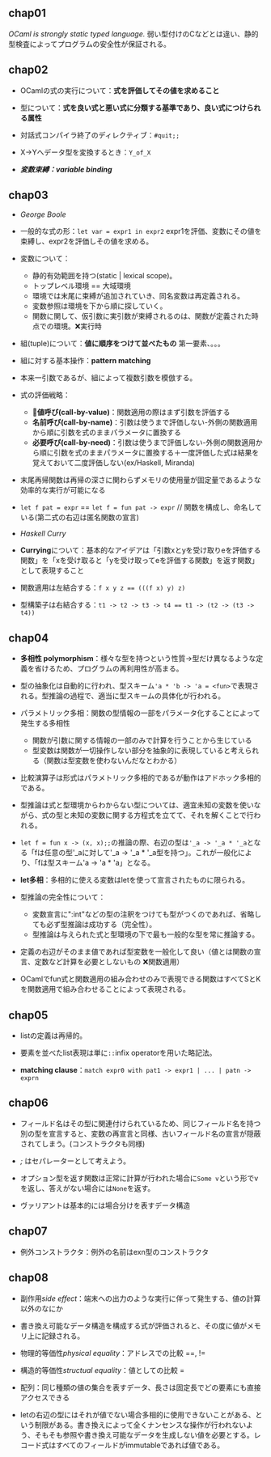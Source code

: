 ## chap01

*OCaml is strongly static typed language.*
弱い型付けのCなどとは違い、静的型検査によってプログラムの安全性が保証される。

## chap02

- OCamlの式の実行について：**式を評価してその値を求めること**

- 型について：**式を良い式と悪い式に分類する基準であり、良い式につけられる属性**

- 対話式コンパイラ終了のディレクティブ：`#quit;;`

- X→Yへデータ型を変換するとき：`Y_of_X`

- ***変数束縛：variable binding***

## chap03

- *George Boole*

- 一般的な式の形：`let var = expr1 in expr2` expr1を評価、変数にその値を束縛し、expr2を評価しその値を求める。

- 変数について：
  - 静的有効範囲を持つ(static | lexical scope)。
  - トップレベル環境 == 大域環境
  - 環境では末尾に束縛が追加されていき、同名変数は再定義される。
  - 変数参照は環境を下から順に探していく。
  - 関数に関して、仮引数に実引数が束縛されるのは、関数が定義された時点での環境。❌実行時

- 組(tuple)について：**値に順序をつけて並べたもの** 第一要素、。。。

- 組に対する基本操作：**pattern matching**

- 本来一引数であるが、組によって複数引数を模倣する。

- 式の評価戦略：
  - 🔮**値呼び(call-by-value)**：関数適用の際はまず引数を評価する
  - **名前呼び(call-by-name)**：引数は使うまで評価しない-外側の関数適用から順に引数を式のままパラメータに置換する
  - **必要呼び(call-by-need)**：引数は使うまで評価しない-外側の関数適用から順に引数を式のままパラメータに置換する＋一度評価した式は結果を覚えておいて二度評価しない(ex/Haskell, Miranda)

- 末尾再帰関数は再帰の深さに関わらずメモリの使用量が固定量であるような効率的な実行が可能になる

- `let f pat = expr` == `let f = fun pat -> expr` // 関数を構成し、命名している(第二式の右辺は匿名関数の宣言)

- *Haskell Curry*

- **Currying**について：基本的なアイデアは「引数xとyを受け取りeを評価する関数」を「xを受け取ると「yを受け取ってeを評価する関数」を返す関数」として表現すること

- 関数適用は左結合する：`f x y z == (((f x) y) z)`

- 型構築子は右結合する：`t1 -> t2 -> t3 -> t4 == t1 -> (t2 -> (t3 -> t4))`

## chap04

- **多相性 polymorphism**：様々な型を持つという性質->型だけ異なるような定義を省けるため、プログラムの再利用性が高まる。

- 型の抽象化は自動的に行われ、型スキーム`'a * 'b -> 'a = <fun>`で表現される。型推論の過程で、適当に型スキームの具体化が行われる。

- パラメトリック多相：関数の型情報の一部をパラメータ化することによって発生する多相性
  - 関数が引数に関する情報の一部のみで計算を行うことから生じている
  - 型変数は関数が一切操作しない部分を抽象的に表現していると考えられる（関数は型変数を使わないんだなとわかる）

- 比較演算子は形式はパラメトリック多相的であるが動作はアドホック多相的である。

- 型推論は式と型環境からわからない型については、適宜未知の変数を使いながら、式の型と未知の変数に関する方程式を立てて、それを解くことで行われる。

- `let f = fun x -> (x, x);;`の推論の際、右辺の型は`'_a -> '_a * '_a`となる「fは任意の型'_aに対して'_a -> '_a * '_a型を持つ」。これが一般化により、「fは型スキーム'a -> 'a * 'a」となる。

- **let多相**：多相的に使える変数はletを使って宣言されたものに限られる。

- 型推論の完全性について：
  - 変数宣言に":int"などの型の注釈をつけても型がつくのであれば、省略しても必ず型推論は成功する（完全性）。
  - 型推論は与えられた式と型環境の下で最も一般的な型を常に推論する。

- 定義の右辺がそのまま値であれば型変数を一般化して良い（値とは関数の宣言、定数など計算を必要としないもの ❌関数適用）

- OCamlでfun式と関数適用の組み合わせのみで表現できる関数はすべてSとKを関数適用で組み合わせることによって表現される。

## chap05

- listの定義は再帰的。

- 要素を並べたlist表現は単に`::`infix operatorを用いた略記法。

- **matching clause**：`match expr0 with pat1 -> expr1 | ... | patn -> exprn`

## chap06

- フィールド名はその型に関連付けられているため、同じフィールド名を持つ別の型を宣言すると、変数の再宣言と同様、古いフィールド名の宣言が隠蔽されてしまう。(コンストラクタも同様)

- *;* はセパレーターとして考えよう。

- オプション型を返す関数は正常に計算が行われた場合に`Some v`という形でvを返し、答えがない場合には`None`を返す。

- ヴァリアントは基本的には場合分けを表すデータ構造

## chap07

- 例外コンストラクタ：例外の名前はexn型のコンストラクタ

## chap08

- 副作用*side effect*：端末への出力のような実行に伴って発生する、値の計算以外のなにか

- 書き換え可能なデータ構造を構成する式が評価されると、その度に値がメモリ上に記録される。

- 物理的等価性*physical equality*：アドレスでの比較 ==, !=

- 構造的等価性*structual equality*：値としての比較 =

- 配列：同じ種類の値の集合を表すデータ、長さは固定長でどの要素にも直接アクセスできる

- letの右辺の型にはそれが値でない場合多相的に使用できないことがある、という制限がある。書き換えによって全くナンセンスな操作が行われないよう、そもそも参照や書き換え可能なデータを生成しない値を必要とする。レコード式はすべてのフィールドがimmutableであれば値である。
